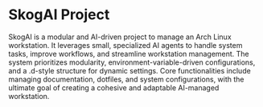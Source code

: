 # SkogAI Project
SkogAI is a modular and AI-driven project to manage an Arch Linux workstation. It leverages small, specialized AI agents to handle system tasks, improve workflows, and streamline workstation management. The system prioritizes modularity, environment-variable-driven configurations, and a .d-style structure for dynamic settings. Core functionalities include managing documentation, dotfiles, and system configurations, with the ultimate goal of creating a cohesive and adaptable AI-managed workstation.
